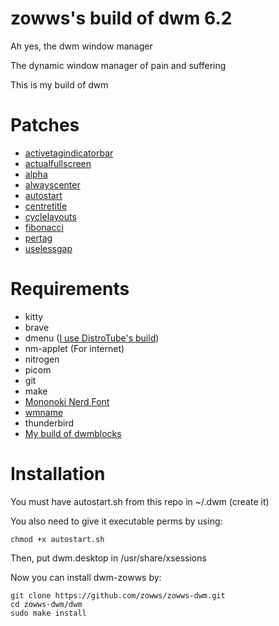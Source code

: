 # zowws's build of dwm 6.2
Ah yes, the dwm window manager

The dynamic window manager of pain and suffering 

This is my build of dwm
# Patches
* [activetagindicatorbar](https://dwm.suckless.org/patches/activetagindicatorbar/)
* [actualfullscreen](https://dwm.suckless.org/patches/actualfullscreen/)
* [alpha](https://dwm.suckless.org/patches/alpha/)
* [alwayscenter](https://dwm.suckless.org/patches/alwayscenter/)
* [autostart](https://dwm.suckless.org/patches/autostart/)
* [centretitle](https://dwm.suckless.org/patches/centretitle/)
* [cyclelayouts](https://dwm.suckless.org/patches/cyclelayouts/)
* [fibonacci](https://dwm.suckless.org/patches/fibonacci/)
* [pertag](https://dwm.suckless.org/patches/pertag/)
* [uselessgap](https://dwm.suckless.org/patches/uselessgap/)
# Requirements
* kitty
* brave
* dmenu ([I use DistroTube's build](https://gitlab.com/dwt1/dmenu-distrotube))
* nm-applet (For internet)
* nitrogen
* picom
* git
* make
* [Mononoki Nerd Font](https://aur.archlinux.org/packages/nerd-fonts-mononoki/)
* [wmname](https://tools.suckless.org/x/wmname/)
* thunderbird
* [My build of dwmblocks](https://github.com/zowws/dwmblocks-zowws)
# Installation
You must have autostart.sh from this repo in ~/.dwm (create it)

You also need to give it executable perms by using:
```
chmod +x autostart.sh
```
Then, put dwm.desktop in /usr/share/xsessions

Now you can install dwm-zowws by:
```
git clone https://github.com/zowws/zowws-dwm.git
cd zowws-dwm/dwm
sudo make install
```
